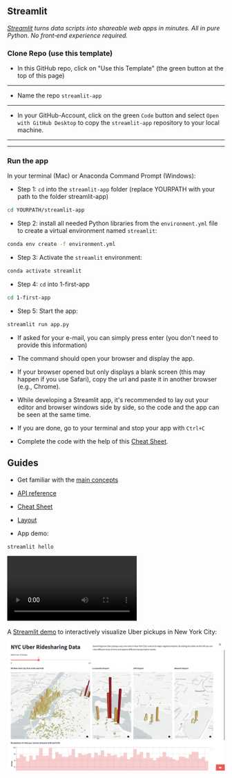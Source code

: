 ## Streamlit 

*[Streamlit](https://streamlit.io) turns data scripts into shareable web apps in minutes. All in pure Python. No front‑end experience required.*



### Clone Repo (use this template)

- In this GitHub repo, click on "Use this Template" (the green button at the top of this page)

---

- Name the repo `streamlit-app`

---

- In your GitHub-Account, click on the green `Code` button and select `Open with GitHub Desktop` to copy the `streamlit-app` repository to your local machine.

---

---

### Run the app


In your terminal (Mac) or Anaconda Command Prompt (Windows): 


- Step 1: `cd` into the `streamlit-app` folder (replace YOURPATH with your path to the folder streamlit-app)


```bash
cd YOURPATH/streamlit-app
```

- Step 2: install all needed Python libraries from the `environment.yml` file to create a virtual environment named `streamlit`:


```bash
conda env create -f environment.yml
```


- Step 3: Activate the `streamlit` environment:

```bash
conda activate streamlit
```

- Step 4: `cd` into 1-first-app


```bash
cd 1-first-app
```

- Step 5: Start the app:


```bash
streamlit run app.py
```

- If asked for your e-mail, you can simply press enter (you don't need to provide this information)

- The command should open your browser and display the app. 

- If your browser opened but only displays a blank screen (this may happen if you use Safari), copy the url and paste it in another browser (e.g., Chrome).


- While developing a Streamlit app, it's recommended to lay out your editor and browser windows side by side, so the code and the app can be seen at the same time. 

- If you are done, go to your terminal and stop your app with `Ctrl+C`


- Complete the code with the help of this [Cheat Sheet](https://docs.streamlit.io/library/cheatsheet).



## Guides

- Get familiar with the [main concepts](https://docs.streamlit.io/library/get-started/main-concepts)
 
- [API reference](https://docs.streamlit.io/library/api-reference)

- [Cheat Sheet](https://docs.streamlit.io/library/cheatsheet)

- [Layout](https://blog.streamlit.io/designing-streamlit-apps-for-the-user-part-ii/?utm_medium=email&_hsmi=200036447&_hsenc=p2ANqtz-_qSKsHsARDBJ3IdOcp5kzxhvmFIn4KBaC9-mLf2Gbu0PpToQUqZpdDlv7AWxrx0fiObeilulYthAZqC7QIdHBLTphUBg&utm_content=200036447&utm_source=hs_automation)

- App demo:

```bash
streamlit hello
```


![](https://s3-us-west-2.amazonaws.com/assets.streamlit.io/videos/hero-video.mp4)

A [Streamlit demo](https://streamlit.io/gallery) to interactively visualize Uber pickups in New York City:

![](img/uber.png)
